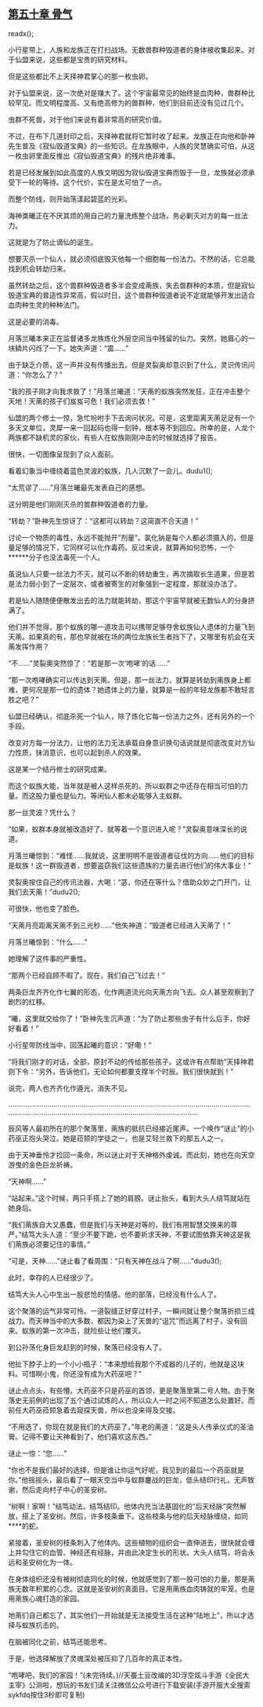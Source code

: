 ## [第五十章 骨气](https://www.xxbiquge.com/11_11207/9114711.html)
readx();

  小行星带上，人族和龙族正在打扫战场。无数兽群种毁道者的身体被收集起来。对于仙盟来说，这些都是宝贵的研究材料。

  但是这些都比不上天择神君掌心的那一枚虫卵。

  对于仙盟来说，这一次绝对是赚大了。这个宇宙最常见的始终是血肉种，兽群种比较罕见。而文明程度高、又有绝高修为的兽群种，他们到目前还没有见过几个。

  虫群不死兽，对于他们来说有着非常高的研究价值。

  不过，在布下几道封印之后，天择神君就将它暂时收了起来。龙族正在向他和卧神先生普及《寂仙毁道宝典》的一些知识。在龙族眼中，人族的灵慧确实可怕，从这一枚虫卵里面反推出《寂仙毁道宝典》的残片绝非难事。

  若是已经发展到如此高度的人族文明因为寂仙毁道宝典而毁于一旦，龙族就必须承受下一轮的等待。这个代价，实在是太可怕了一点。

  而整个防线，则开始荡漾起碧蓝的光彩。

  海神类曦正在不厌其烦的用自己的力量洗练整个战场，务必剿灭对方的每一丝法力。

  这就是为了防止谪仙的诞生。

  想要灭杀一个仙人，就必须彻底毁灭他每一个细胞每一份法力。不然的话，它总能找到机会转劫归来。

  虽然转劫之后，这个兽群种毁道者多半会变成萳族，失去兽群种的本质，但是寂仙毁道宝典的普适性异常高，假以时日，这个兽群种毁道者说不定就能够开发出适合血肉种生灵的种种法门。

  这是必要的消毒。

  月落兰曦本来正在监督诸多龙族炼化外层空间当中残留的仙力。突然，她眉心的一块鳞片闪烁了一下。她失声道：“震……”

  由于缺乏介质，这一声并没有传播出去。但是灵裂奥却意识到了什么，灵识传讯问道：“你怎么了？”

  “我的孩子刚才向我求救了！”月落兰曦道：“天萳的蚁族突然发狂，正在冲击整个天地！天萳的孩子们岌岌可危！我们必须去救！”

  仙盟的两个修士一惊，急忙吩咐手下去询问状况。可是，这里距离天萳足足有一个多天文单位，灵犀一来一回起码也得一刻钟，根本等不到回应。所幸的是，人龙个两族都不缺机灵的家伙，有些人在蚁族刚刚冲击的时候就选择了报告。

  很快，一切图像呈现到了众人面前。

  看着幻象当中缠绕着蓝色灵波的蚁族，几人沉默了一会儿。dudu1();

  “太荒谬了……”月落兰曦最先发表自己的感想。

  这分明是他们刚刚灭杀的兽群种毁道者的力量。

  “转劫？”卧神先生惊讶了：“这都可以转劫？这简直不合天道！”

  讨论一个物质的毒性，永远不能抛开“剂量”。氯化钠是每个人都必须摄入的，但是量足够的情况下，它同样可以化作毒药。反过来说，就算再如何恐怖，一个******分子也没法毒死一个人。

  虽说仙人只要一丝法力不灭，就可以不断的转劫重生，再次摘取长生道果，但是若是法力弱小到了一定层次，或者被寄生的对象强到一定程度，那就没办法了。

  若是仙人随随便便散发出去的法力就能转劫，那这个宇宙早就被无数仙人的分身挤满了。

  他们并不觉得，那个蚁族的哪一道攻击可以携带足够夺舍蚁族仙人遗体的力量飞到天萳。如果真的有，那也早就被在场的两位龙族长生者挡下了，又哪里有机会在天萳发挥作用？

  “不……”灵裂奧突然惊了：“若是那一次‘咆哮’的话……”

  “那一次咆哮确实可以传达到天萳。但是，那一丝法力，就算是转劫到萳族身上都难，更何况是那一位的遗体？她遗体上的力量，就算是一般的年轻龙族都不敢轻言胜之吧？”

  仙盟已经确认，彻底杀死一个仙人，除了炼化它每一份法力之外，还有另外的一个手段。

  改变对方每一分法力，让他的法力无法承载自身意识换句话说就是彻底改变对方仙力性质，抹消意识，也可以起到杀人的效果。

  这是某一个结丹修士的研究成果。

  而这个蚁族大能，当年就是被人这样杀死的。所以蚁群之中还存在相当可怕的力量。而这股力量也是仙力。等闲仙人都未必能够入主蚁群。

  那一丝灵波？凭什么？

  “如果，蚁群本身就被改造好了、就等着一个意识进入呢？”灵裂奥意味深长的说道。

  月落兰曦惊到：“难怪……我就说，这里明明不是毁道者征伐的方向……他们的目标是蚁族！这一群毁道者，想要盗窃我们这些遗族的力量去进行他们的伟大事业！”

  灵裂奥按住自己的传讯法器，大喝：“苾，你还在等什么？借助众妙之门开门，让我们去天萳！”dudu2();

  可很快，他也变了脸色。

  “天萳月亮距离天萳不到三光秒……”他失神道：“毁道者已经进入天萳了！”

  月落兰曦惊到：“什么……”

  她理解了这件事的严重性。

  “那两个已经自顾不暇了。现在，我们自己飞过去！”

  两条巨龙齐齐化作七翼的形态，化作两道流光向天萳方向飞去。众人甚至观察到了剧烈的红移。

  “曦，这里就交给你了！”卧神先生沉声道：“为了防止那些虫子有什么后手，你好好看着！”

  小行星带防线当中，回荡起曦的意识：“好嘞！”

  “将我们刚才的对话，全部，原封不动的传给那些孩子。这或许有点帮助”天择神君则下令：“另外，告诉他们，无论如何都要支撑半个时辰。我们很快就到！”

  说完，两人也齐齐化作遁光，消失不见。

  …………………………………………………………………………………………………………………………………………………………………………………………………

  辰风等人最初所在的那个聚落里，萳族的抵抗已经接近尾声。一个唤作“谜止”的小药巫正抱头哭泣。她是菈颏的学徒之一，也是艾轻兰救下的那五人之一。

  由于天神垂怜才捡回一条命，所以谜止对于天神格外虔诚。而此刻，她也在向天空游曳的金色巨龙祈祷。

  “天神啊……”

  “站起来。”这个时候，两只手搭上了她的肩膀。谜止抬头，看到大头人结笃就站在她身后。

  “我们萳族自大又愚蠢，但是我们与天神是对等的，我们有用智慧交换来的尊严。”结笃大头人道：“至少不要下跪，也不要祈求天神，不要试图依靠天神这是我们萳族必须要记住的事情。”

  “可是，天神……”谜止看了看周围：“只有天神在战斗了啊……”dudu3();

  此时，幸存的人已经很少了。

  结笃大头人心中生出一股悲怆的情感。他的部落，已经没有什么人了。

  这个聚落的运气非常可怜。一道裂缝正好穿过村子，一瞬间就让整个聚落折损三成战力。而天神当中的大多数，都因为染上了天兽的“诅咒”而远离了村子，没有回来。蚁族的第一次冲击，就险些让他们覆灭。

  到公孙荡化身巨龙赶到的时候，聚落已经没有人了。

  他扯下脖子上的一个小小瓶子：“本来想给我那个不成器的儿子的，他就是这块料。可惜啊小鬼，你还没有成为大药巫吧？”

  谜止点点头，有些懵。大药巫不只是药巫的首领，更是聚落里第二号人物。由于聚落史无前例的出现了五个通过试炼的人，所以众人一时之间不知道怎么处置好。而前任大药巫菈颏急着去窥探天兽，所以也没来得及交接。

  “不用选了，你现在就是我们的大药巫了。”年老的萳道：“这是头人传承仪式的圣油膏。记得不要让天神看到了，他们喜欢这东西。”

  谜止一惊：“您……”

  “你也不是我们最好的选择，但是谁让你运气好呢，我见到的最后一个药巫就是你。”他摇摇头，最后看了一眼天空当中与蚁群鏖战的巨龙，低头结印行礼，无声致谢，然后走向村子中心的圣安树。

  “树啊！家啊！”结笃动法，结笃结印。他体内充当法基固化的“后天经脉”突然解放，搭上了圣安树。然后，许多枝条垂下。这些枝条与他的后天经脉缠绕，如同****的蛇。

  紧接着，圣安树的枝条刺入了他体内。这些植物的组织会一直伸进去，很快就会缠上并勾住它的血管、神经还有经脉，并由此决定生长的形状。大头人结笃，将会永远和圣安树化为一体。

  在身体组织还没有被树彻底同化的时候，他就感觉到了那一股可怕的力量。那是萳族无数年积累的心念。这就是圣安树的真面目。它是用萳族血肉铸就的牢笼，也是用萳族心魂打造的家园。

  地萳们自己都忘了，其实他们一开始就是无法接受生活在这种“陆地上”，所以才选择与蚁族抗击的。

  在脑被同化之前，结笃还能思考。

  于是，他选择解放了灵魂深处被压抑了几百年的真正本性。

  “咆哮吧，我们的家园！”(未完待续。)//天蚕土豆改编的3D浮空炫斗手游《全民大主宰》公测啦，想玩的书友们请关注微信公众号进行下载安装(手游开服大全搜索sykfdq按住3秒即可复制)
